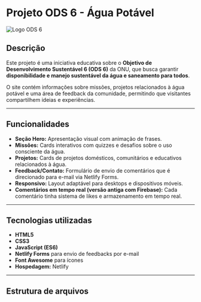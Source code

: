 # Projeto ODS 6 - Água Potável

![Logo ODS 6](./IMAGES/ODS64px.png)

## Descrição

Este projeto é uma iniciativa educativa sobre o **Objetivo de Desenvolvimento Sustentável 6 (ODS 6)** da ONU, que busca garantir **disponibilidade e manejo sustentável da água e saneamento para todos**.  

O site contém informações sobre missões, projetos relacionados à água potável e uma área de feedback da comunidade, permitindo que visitantes compartilhem ideias e experiências.

---

## Funcionalidades

- **Seção Hero:** Apresentação visual com animação de frases.
- **Missões:** Cards interativos com quizzes e desafios sobre o uso consciente da água.
- **Projetos:** Cards de projetos domésticos, comunitários e educativos relacionados à água.
- **Feedback/Contato:** Formulário de envio de comentários que é direcionado para e-mail via Netlify Forms.
- **Responsivo:** Layout adaptável para desktops e dispositivos móveis.
- **Comentários em tempo real (versão antiga com Firebase):** Cada comentário tinha sistema de likes e armazenamento em tempo real.
  
---

## Tecnologias utilizadas

- **HTML5**
- **CSS3**
- **JavaScript (ES6)**
- **Netlify Forms** para envio de feedbacks por e-mail
- **Font Awesome** para ícones
- **Hospedagem:** Netlify

---

## Estrutura de arquivos

